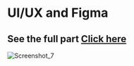 # UI/UX and Figma
## See the full part [Click here](https://www.figma.com/file/sp15QMnHDE0dhVI6CckIgD/IMK-KELOMPOK-2?node-id=0-1)
![Screenshot_7](https://user-images.githubusercontent.com/83412242/233721513-69be7afb-fd33-4dbf-bec6-097e45453b64.png)
